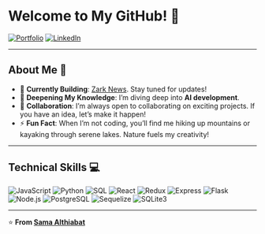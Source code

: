 # Welcome to My GitHub! 👋

[![Portfolio](https://img.shields.io/badge/Portfolio-samaalt.onrender.com-%2300A4FF?style=for-the-badge&logo=react&logoColor=white)](https://samaalt.onrender.com)
[![LinkedIn](https://img.shields.io/badge/LinkedIn-Sama%20Althiabat-%230077B5?style=for-the-badge&logo=linkedin&logoColor=white)](https://www.linkedin.com/in/samaalt/)

---

## About Me 🚀

- 🌌 **Currently Building**: [Zark News](https://github.com/SamaAlt/Zark-News). Stay tuned for updates!
- 🤖 **Deepening My Knowledge**: I’m diving deep into **AI development**.
- 🤝 **Collaboration**: I’m always open to collaborating on exciting projects. If you have an idea, let’s make it happen!
- ⚡ **Fun Fact**: When I’m not coding, you’ll find me hiking up mountains or kayaking through serene lakes. Nature fuels my creativity!

---

## Technical Skills 💻

![JavaScript](https://img.shields.io/badge/JavaScript-%23F7DF1E?style=flat-square&logo=javascript&logoColor=black)
![Python](https://img.shields.io/badge/Python-%233776AB?style=flat-square&logo=python&logoColor=white)
![SQL](https://img.shields.io/badge/SQL-%2300f?style=flat-square&logo=postgresql&logoColor=white)
![React](https://img.shields.io/badge/React-%2361DAFB?style=flat-square&logo=react&logoColor=black)
![Redux](https://img.shields.io/badge/Redux-%23764ABC?style=flat-square&logo=redux&logoColor=white)
![Express](https://img.shields.io/badge/Express-%23000000?style=flat-square&logo=express&logoColor=white)
![Flask](https://img.shields.io/badge/Flask-%23000?style=flat-square&logo=flask&logoColor=white)
![Node.js](https://img.shields.io/badge/Node.js-%23339933?style=flat-square&logo=node.js&logoColor=white)
![PostgreSQL](https://img.shields.io/badge/PostgreSQL-%23336791?style=flat-square&logo=postgresql&logoColor=white)
![Sequelize](https://img.shields.io/badge/Sequelize-%2302AFEE?style=flat-square&logo=sequelize&logoColor=white)
![SQLite3](https://img.shields.io/badge/SQLite3-%23003B57?style=flat-square&logo=sqlite&logoColor=white)

---

⭐️ **From [Sama Althiabat](https://github.com/SamaAlt)**  
